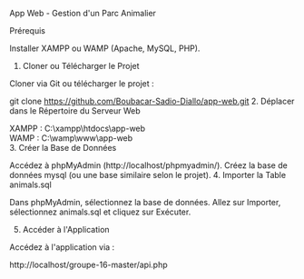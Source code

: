 App Web - Gestion d'un Parc Animalier

Prérequis

Installer XAMPP ou WAMP (Apache, MySQL, PHP).
1. Cloner ou Télécharger le Projet

Cloner via Git ou télécharger le projet :

git clone https://github.com/Boubacar-Sadio-Diallo/app-web.git
2. Déplacer dans le Répertoire du Serveur Web

XAMPP : C:\xampp\htdocs\app-web\
WAMP : C:\wamp\www\app-web\
3. Créer la Base de Données

Accédez à phpMyAdmin (http://localhost/phpmyadmin/).
Créez la base de données mysql (ou une base similaire selon le projet).
4. Importer la Table animals.sql

Dans phpMyAdmin, sélectionnez la base de données.
Allez sur Importer, sélectionnez animals.sql et cliquez sur Exécuter.

5. Accéder à l'Application

Accédez à l'application via :

http://localhost/groupe-16-master/api.php
